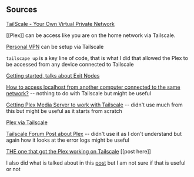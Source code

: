 ## Sources

[TailScale - Your Own Virtual Private Network](https://www.youtube.com/watch?v=jDYyC9gF774)

[[Plex]] can be access like you are on the home network via Tailscale. 

[Personal VPN](https://www.youtube.com/watch?v=syO8gtVsLUU) can be setup via Tailscale

`tailscape up` is a key line of code, that is what I did that allowed the Plex to be accessed from any device connected to Tailscale

[Getting started, talks about Exit Nodes](https://www.youtube.com/watch?v=sPdvyR7bLqI)

[How to access localhost from another computer connected to the same network?](https://www.devopinion.com/access-localhost-from-another-computer-on-the-same-network/) -- nothing to do with Tailscale but might be useful

[Getting Plex Media Server to work with Tailscale](https://www.jjpdev.com/posts/plex-media-server-tailscale/) -- didn't use much from this but might be useful as it starts from scratch 

[Plex via Tailscale](https://www.youtube.com/watch?v=syO8gtVsLUU)

[Tailscale Forum Post about Plex](https://forum.tailscale.com/t/plex-over-tailscale/2023) -- didn't use it as I don't understand but again how it looks at the error logs might be useful

[THE one that got the Plex working on Tailscale](https://old.reddit.com/r/Tailscale/comments/m8moi5/using_plex_android_client_with_tailscale/) [[post here]]


I also did what is talked about in this [post](https://old.reddit.com/r/Tailscale/comments/vqdgfy/here_is_the_howtoconfigure_tailscale_subnet/) but I am not sure if that is useful or not

